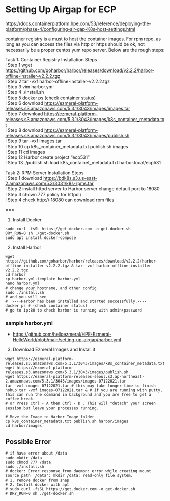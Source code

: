 # Setting Up Airgap for ECP

https://docs.containerplatform.hpe.com/53/reference/deploying-the-platform/phase-4/configuring-air-gap-K8s-host-settings.html

container registry is a must to host the container images. For rpm repo, as long as you can access the files via http or https should be ok, not necessarily be a proper centos yum repo server. Below are the rough steps:

Task 1: Container Registry Installation Steps\
l Step 1 wget https://github.com/goharbor/harbor/releases/download/v2.2.2/harbor-offline-installer-v2.2.2.tgz \
l Step 2 tar -vxf harbor-offline-installer-v2.2.2.tgz\
l Step 3 vim harbor.yml\
l Step 4 ./install.sh\
l Step 5 docker ps (check container status)\
l Step 6 download https://ezmeral-platform-releases.s3.amazonaws.com/5.3.1/3043/images/images.tar \
l Step 7 download https://ezmeral-platform-releases.s3.amazonaws.com/5.3.1/3043/images/k8s_container_metadata.txt \
l Step 8 download https://ezmeral-platform-releases.s3.amazonaws.com/5.3.1/3043/images/publish.sh \
l Step 9 tar -vxf images.tar\
l Step 10 cp k8s_container_metadata.txt publish.sh images\
l Step 11 cd images\
l Step 12 Harbor create project “ecp531”\
l Step 13 ./publish.sh load k8s_containet_metadata.txt harbor.local/ecp531

Task 2: RPM Server Installation Steps\
l Step 1 download https://bdk8s.s3.us-east-2.amazonaws.com/5.3/3031/k8s-rpms.tar \
l Step 2 install httpd server to Harbor server change default port to 18080\
l Step 3 chown 777 policy for httpd /\
l Step 4 check http://<harbor-server-ip>:18080 can download rpm files

===
1. Install Docker
```
sudo curl -fsSL https://get.docker.com -o get-docker.sh
DRY_RUN=0 sh ./get-docker.sh
sudo apt install docker-compose
```
2. Install Harbor
```
wget https://github.com/goharbor/harbor/releases/download/v2.2.2/harbor-offline-installer-v2.2.2.tgz & tar -vxf harbor-offline-installer-v2.2.2.tgz
cd harbor
cp harbor.yml.template harbor.yml
nano harbor.yml
# change your hostname, and other config
sudo ./install.sh
# and you will see
#  ----Harbor has been installed and started successfully.----
docker ps # (check container status)
# go to ip:80 to check harbor is running with admin\password
```
### sample harbor.yml
- https://github.com/helloezmeral/HPE-Ezmeral-HelloWorld/blob/main/setting-up-airgap/harbor.yml
3. Download Ezmeral Images and Install it
```
wget https://ezmeral-platform-releases.s3.amazonaws.com/5.3.1/3043/images/k8s_container_metadata.txt
wget https://ezmeral-platform-releases.s3.amazonaws.com/5.3.1/3043/images/publish.sh
wget https://ezmeral-platform-releases-seoul.s3.ap-northeast-2.amazonaws.com/5.3.1/3043/images/images-07122021.tar
tar -vxf images-07122021.tar # this may take longer time to finish
nohup tar -vxf images-07122021.tar & # if you are running with putty, this can run the command in background and you are free to get a coffee break.
# or Press Ctrl - A then Ctrl - D . This will "detach" your screen session but leave your processes running.
  
# Move the Image to Harbor Image folder
cp k8s_container_metadata.txt publish.sh harbor/images 
cd harbor/images
```
 
## Possible Error
```
# if have error about /data
sudo mkdir /data
sudo chmod 777 /data
sudo ./install.sh
# docker: Error response from daemon: error while creating mount source path '/data': mkdir /data: read-only file system.
# 1. remove docker from snap
# 2. Install docker with apt
# sudo curl -fsSL https://get.docker.com -o get-docker.sh
# DRY_RUN=0 sh ./get-docker.sh
```

